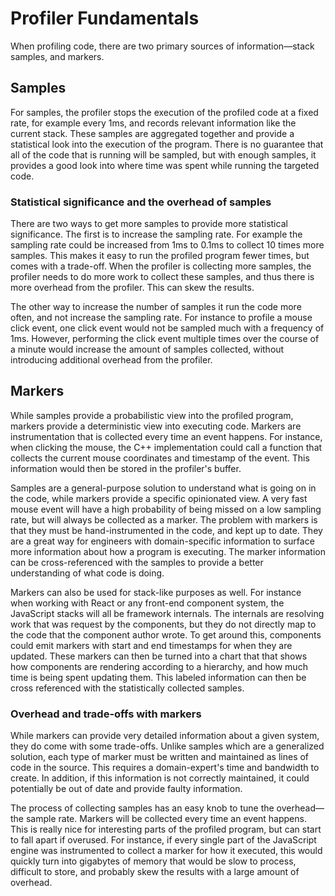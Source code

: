 # Profiler Fundamentals

When profiling code, there are two primary sources of information—stack samples, and markers.

## Samples

For samples, the profiler stops the execution of the profiled code at a fixed rate, for example every 1ms, and records relevant information like the current stack. These samples are aggregated together and provide a statistical look into the execution of the program. There is no guarantee that all of the code that is running will be sampled, but with enough samples, it provides a good look into where time was spent while running the targeted code.

### Statistical significance and the overhead of samples

There are two ways to get more samples to provide more statistical significance. The first is to increase the sampling rate. For example the sampling rate could be increased from 1ms to 0.1ms to collect 10 times more samples. This makes it easy to run the profiled program fewer times, but comes with a trade-off. When the profiler is collecting more samples, the profiler needs to do more work to collect these samples, and thus there is more overhead from the profiler. This can skew the results.

The other way to increase the number of samples it run the code more often, and not increase the sampling rate. For instance to profile a mouse click event, one click event would not be sampled much with a frequency of 1ms. However, performing the click event multiple times over the course of a minute would increase the amount of samples collected, without introducing additional overhead from the profiler.

## Markers

While samples provide a probabilistic view into the profiled program, markers provide a deterministic view into executing code. Markers are instrumentation that is collected every time an event happens. For instance, when clicking the mouse, the C++ implementation could call a function that collects the current mouse coordinates and timestamp of the event. This information would then be stored in the profiler's buffer.

Samples are a general-purpose solution to understand what is going on in the code, while markers provide a specific opinionated view. A very fast mouse event will have a high probability of being missed on a low sampling rate, but will always be collected as a marker. The problem with markers is that they must be hand-instrumented in the code, and kept up to date. They are a great way for engineers with domain-specific information to surface more information about how a program is executing. The marker information can be cross-referenced with the samples to provide a better understanding of what code is doing.

Markers can also be used for stack-like purposes as well. For instance when working with React or any front-end component system, the JavaScript stacks will all be framework internals. The internals are resolving work that was request by the components, but they do not directly map to the code that the component author wrote. To get around this, components could emit markers with start and end timestamps for when they are updated. These markers can then be turned into a chart that that shows how components are rendering according to a hierarchy, and how much time is being spent updating them. This labeled information can then be cross referenced with the statistically collected samples.

### Overhead and trade-offs with markers

While markers can provide very detailed information about a given system, they do come with some trade-offs. Unlike samples which are a generalized solution, each type of marker must be written and maintained as lines of code in the source. This requires a domain-expert's time and bandwidth to create. In addition, if this information is not correctly maintained, it could potentially be out of date and provide faulty information.

The process of collecting samples has an easy knob to tune the overhead—the sample rate. Markers will be collected every time an event happens. This is really nice for interesting parts of the profiled program, but can start to fall apart if overused. For instance, if every single part of the JavaScript engine was instrumented to collect a marker for how it executed, this would quickly turn into gigabytes of memory that would be slow to process, difficult to store, and probably skew the results with a large amount of overhead.
